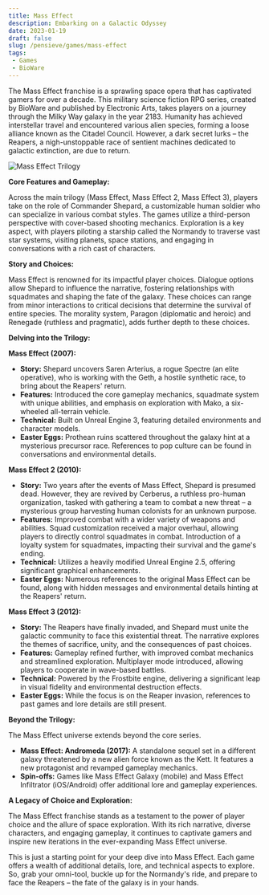 ```yaml
---
title: Mass Effect
description: Embarking on a Galactic Odyssey
date: 2023-01-19
draft: false
slug: /pensieve/games/mass-effect
tags:
 - Games
 - BioWare
---
```


The Mass Effect franchise is a sprawling space opera that has captivated gamers for over a decade. This military science fiction RPG series, created by BioWare and published by Electronic Arts, takes players on a journey through the Milky Way galaxy in the year 2183. Humanity has achieved interstellar travel and encountered various alien species, forming a loose alliance known as the Citadel Council. However, a dark secret lurks – the Reapers, a nigh-unstoppable race of sentient machines dedicated to galactic extinction, are due to return.

![Mass Effect Trilogy](https://wallpapercave.com/wp/wp5121510.png)

**Core Features and Gameplay:**

Across the main trilogy (Mass Effect, Mass Effect 2, Mass Effect 3), players take on the role of Commander Shepard, a customizable human soldier who can specialize in various combat styles. The games utilize a third-person perspective with cover-based shooting mechanics. Exploration is a key aspect, with players piloting a starship called the Normandy to traverse vast star systems, visiting planets, space stations, and engaging in conversations with a rich cast of characters.

**Story and Choices:**

Mass Effect is renowned for its impactful player choices. Dialogue options allow Shepard to influence the narrative, fostering relationships with squadmates and shaping the fate of the galaxy. These choices can range from minor interactions to critical decisions that determine the survival of entire species. The morality system, Paragon (diplomatic and heroic) and Renegade (ruthless and pragmatic), adds further depth to these choices.

**Delving into the Trilogy:**

**Mass Effect (2007):**

* **Story:** Shepard uncovers Saren Arterius, a rogue Spectre (an elite operative), who is working with the Geth, a hostile synthetic race, to bring about the Reapers' return.
* **Features:** Introduced the core gameplay mechanics, squadmate system with unique abilities, and emphasis on exploration with Mako, a six-wheeled all-terrain vehicle.
* **Technical:** Built on Unreal Engine 3, featuring detailed environments and character models.
* **Easter Eggs:** Prothean ruins scattered throughout the galaxy hint at a mysterious precursor race. References to pop culture can be found in conversations and environmental details.

**Mass Effect 2 (2010):**

* **Story:** Two years after the events of Mass Effect, Shepard is presumed dead. However, they are revived by Cerberus, a ruthless pro-human organization, tasked with gathering a team to combat a new threat – a mysterious group harvesting human colonists for an unknown purpose.
* **Features:** Improved combat with a wider variety of weapons and abilities. Squad customization received a major overhaul, allowing players to directly control squadmates in combat. Introduction of a loyalty system for squadmates, impacting their survival and the game's ending.
* **Technical:** Utilizes a heavily modified Unreal Engine 2.5, offering significant graphical enhancements.
* **Easter Eggs:** Numerous references to the original Mass Effect can be found, along with hidden messages and environmental details hinting at the Reapers' return.

**Mass Effect 3 (2012):**

* **Story:** The Reapers have finally invaded, and Shepard must unite the galactic community to face this existential threat. The narrative explores the themes of sacrifice, unity, and the consequences of past choices.
* **Features:** Gameplay refined further, with improved combat mechanics and streamlined exploration. Multiplayer mode introduced, allowing players to cooperate in wave-based battles.
* **Technical:** Powered by the Frostbite engine, delivering a significant leap in visual fidelity and environmental destruction effects.
* **Easter Eggs:** While the focus is on the Reaper invasion, references to past games and lore details are still present.

**Beyond the Trilogy:**

The Mass Effect universe extends beyond the core series.

* **Mass Effect: Andromeda (2017):** A standalone sequel set in a different galaxy threatened by a new alien force known as the Kett. It features a new protagonist and revamped gameplay mechanics.
* **Spin-offs:** Games like Mass Effect Galaxy (mobile) and Mass Effect Infiltrator (iOS/Android) offer additional lore and gameplay experiences.

**A Legacy of Choice and Exploration:**

The Mass Effect franchise stands as a testament to the power of player choice and the allure of space exploration. With its rich narrative, diverse characters, and engaging gameplay, it continues to captivate gamers and inspire new iterations in the ever-expanding Mass Effect universe.

This is just a starting point for your deep dive into Mass Effect. Each game offers a wealth of additional details, lore, and technical aspects to explore. So, grab your omni-tool, buckle up for the Normandy's ride, and prepare to face the Reapers – the fate of the galaxy is in your hands.